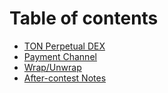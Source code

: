 # Table of contents

* [TON Perpetual DEX](README.md)
* [Payment Channel](payment-channel.md)
* [Wrap/Unwrap](wrap-unwrap.md)
* [After-contest Notes](after-contest-notes.md)
